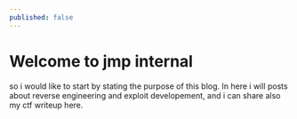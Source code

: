 ```yaml
---
published: false
---
```

# Welcome to jmp internal 

so i would like to start by stating the purpose of this blog. In here i will posts about reverse engineering and exploit developement, and i can share also my ctf writeup here.